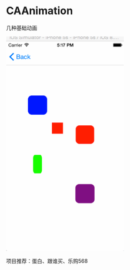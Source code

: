 # CAAnimation
几种基础动画

<img src="https://github.com/735850697/CAAnimation/blob/master/281717520973529.gif" width="320"></br>


项目推荐：蛋白、跟谁买、乐购568
